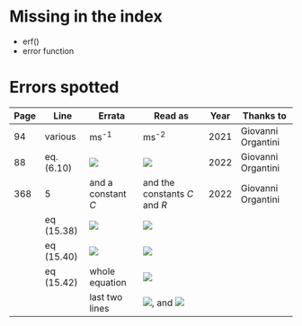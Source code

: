 # Missing in the index

* erf()
* error function

# Errors spotted

|Page|Line|Errata|Read as|Year|Thanks to|
|----|----|------|-------|----|---------|
|94|various|ms<sup>-1</sup>|ms<sup>-2</sup>|2021|Giovanni Organtini|
|88|eq. (6.10)|<img src="https://latex.codecogs.com/svg.latex?\sqrt{2\frac{h_0+y}{a}}\simeq\sqrt{\frac{2h_0}{a}}+\frac{y}{2\sqrt{\frac{2h_0}{a}}}" />|<img src="https://latex.codecogs.com/svg.latex?\sqrt{2\frac{h_0+y}{a}}\simeq\sqrt{\frac{2h_0}{a}}+\frac{y}{\sqrt{2ah_0}}" />|2022|Giovanni Organtini||
|368|5|and a constant *C*|and the constants *C* and *R*|2022|Giovanni Organtini|
||eq (15.38)|<img src="https://latex.codecogs.com/svg.latex?Cp^nT^m\rho^k "/>|<img src="https://latex.codecogs.com/svg.latex?Cp^nT^m\rho^kR^\ell "/>|
||eq (15.40)|<img src="https://latex.codecogs.com/svg.latex?\left[ML^3T^{-1}\right]"/>|<img src="https://latex.codecogs.com/svg.latex?\left[ML^{-1}T^{-2}\right]"/>|
||eq (15.42)|whole equation|<img src="https://latex.codecogs.com/svg.latex?\left[v\right]=\left[LT^{-1}\right]=\left[M^{n+k+\ell}L^{-n-3k+2\ell}T^{-2n-2\ell}K^{m-\ell}\right]"/>|
|||last two lines|<img src="https://latex.codecogs.com/svg.latex?m=\ell=0"/>, and <img src="https://latex.codecogs.com/svg.latex?n=-k=\frac{1}{2}"/> |
<!--<img src="https://latex.codecogs.com/svg.latex? "/>-->
